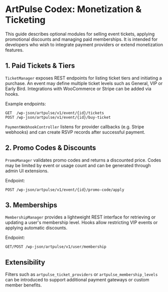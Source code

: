 # ArtPulse Codex: Monetization & Ticketing

This guide describes optional modules for selling event tickets, applying
promotional discounts and managing paid memberships. It is intended for
developers who wish to integrate payment providers or extend monetization
features.

## 1. Paid Tickets & Tiers

`TicketManager` exposes REST endpoints for listing ticket tiers and
initiating a purchase. An event may define multiple ticket levels such as
General, VIP or Early Bird. Integrations with WooCommerce or Stripe can be
added via hooks.

Example endpoints:

```
GET  /wp-json/artpulse/v1/event/{id}/tickets
POST /wp-json/artpulse/v1/event/{id}/buy-ticket
```

`PaymentWebhookController` listens for provider callbacks (e.g. Stripe
webhooks) and can create RSVP records after successful payment.

## 2. Promo Codes & Discounts

`PromoManager` validates promo codes and returns a discounted price. Codes
may be limited by event or usage count and can be generated through admin
UI extensions.

Endpoint:

```
POST /wp-json/artpulse/v1/event/{id}/promo-code/apply
```

## 3. Memberships

`MembershipManager` provides a lightweight REST interface for retrieving or
updating a user's membership level. Hooks allow restricting VIP events or
applying automatic discounts.

Endpoint:

```
GET/POST /wp-json/artpulse/v1/user/membership
```

## Extensibility

Filters such as `artpulse_ticket_providers` or `artpulse_membership_levels`
can be introduced to support additional payment gateways or custom member
benefits.
